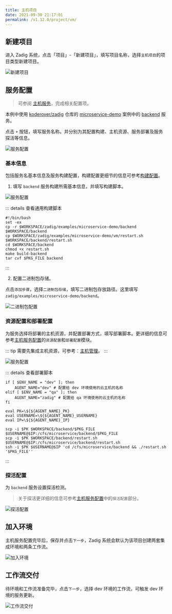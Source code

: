 ```yaml
---
title: 主机项目
date: 2021-09-30 21:17:01
permalink: /v1.12.0/project/vm/
---
```


## 新建项目

进入 Zadig 系统，点击「项目」-「新建项目」，填写项目名称，选择`主机项目`的项目类型新建项目。

![新建项目](../_images/vm_onboarding_1.png)

## 服务配置

> 可参阅 [主机服务](/v1.12.0/project/service/#主机服务)，完成相关配置项。

本例中使用 [koderover/zadig](https://github.com/koderover/zadig) 仓库的 [microservice-demo](https://github.com/koderover/zadig/tree/main/examples/microservice-demo) 案例中的 [backend](https://github.com/koderover/zadig/tree/main/examples/microservice-demo/backend) 服务。

点击 `+` 按钮，填写服务名称。并分别为其配置构建、主机资源、服务部署及服务探活等信息。

![服务配置](../_images/vm_onboarding_add_service.png)

### 基本信息

包括服务名基本信息及服务构建配置，构建配置更细节的信息可参考[构建配置](/v1.12.0/project/build/)。

1. 填写 `backend` 服务构建所需基本信息，并填写构建脚本。

![服务配置](../_images/vm_onboarding_build_config_1.png)

::: details 查看通用构建脚本
```shell
#!/bin/bash
set -ex
cp -r $WORKSPACE/zadig/examples/microservice-demo/backend $WORKSPACE/backend
cp $WORKSPACE/zadig/examples/microservice-demo/vm/restart.sh $WORKSPACE/backend/restart.sh
cd $WORKSPACE/backend
chmod +x restart.sh
make build-backend
tar cvf $PKG_FILE backend
```
:::

2. 配置二进制包存储。

点击`添加步骤`，选择`二进制包存储`，填写二进制包存放路径。这里填写`zadig/examples/microservice-demo/backend`。

![二进制包配置](../_images/vm_onboarding_build_pkg_file_config.png)

### 资源配置和部署配置

为服务选择将部署的主机资源，并配置部署方式，填写部署脚本。更详细的信息可参考[主机服务配置](/v1.12.0/project/service/#主机服务)的`资源配置`和`部署配置`模块。

::: tip
需要先集成主机资源，可参考：[主机管理](/v1.12.0/settings/vm-management/)。
:::

![服务配置](../_images/vm_onboarding_build_config_2.png) 

::: details 查看部署脚本
``` shell
if [ $ENV_NAME = "dev" ]; then
    AGENT_NAME="dev" # 配置给 dev 环境使用的云主机的名称
elif [ $ENV_NAME = "qa" ]; then
    AGENT_NAME="zadig" # 配置给 qa 环境使用的云主机的名称
fi

eval PK=\${${AGENT_NAME}_PK}
eval USERNAME=\${${AGENT_NAME}_USERNAME}
eval IP=\${${AGENT_NAME}_IP}

scp -i $PK $WORKSPACE/backend/$PKG_FILE  $USERNAME@$IP:/cfs/microservice/backend/$PKG_FILE
scp -i $PK $WORKSPACE/backend/restart.sh  $USERNAME@$IP:/cfs/microservice/backend/restart.sh
ssh -i $PK $USERNAME@$IP 'cd /cfs/microservice/backend && ./restart.sh '$PKG_FILE''
```
:::

### 探活配置
为 `backend` 服务设置探活检测。
> 关于探活更详细的信息可参考[主机服务配置](/v1.12.0/project/service/#主机服务)中的`探活配置`部分。

![探活配置](../_images/vm_onboarding_test_alive.png)

## 加入环境

主机服务配置完毕后，保存并点击`下一步`，Zadig 系统会默认为该项目创建两套集成环境和两条工作流。

![加入环境](../_images/vm_onboarding_3.png)

## 工作流交付

待环境和工作流准备完毕，点击`下一步`，选择 dev 环境的工作流，可触发 dev 环境的服务更新。

![工作流交付](../_images/vm_onboarding_4.png)
